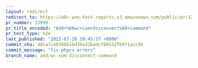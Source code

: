 ```yaml
---
layout: redirect
redirect_to: https://a8c-woo-test-reports.s3.amazonaws.com/public/pr/33999/e2e/index.html
pr_number: 33999
pr_title_encoded: "Add+%60wc+com+disconnect%60+command"
pr_test_type: e2e
last_published: "2022-07-20 20:45:57 +0000"
commit_sha: d8ca7ce0398b1bd38a32badcf00532f0971acc94
commit_message: "fix phpcs errors"
branch_name: add/wc-com-disconnect-command
---
```

